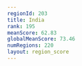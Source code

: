 ```yaml
---
regionId: 203
title: India
rank: 195
meanScore: 62.83
globalMeanScore: 73.46
numRegions: 220
layout: region_score
---
```

